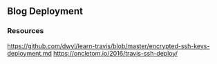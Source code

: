 ## Blog Deployment

### Resources
<https://github.com/dwyl/learn-travis/blob/master/encrypted-ssh-keys-deployment.md>
<https://oncletom.io/2016/travis-ssh-deploy/>

